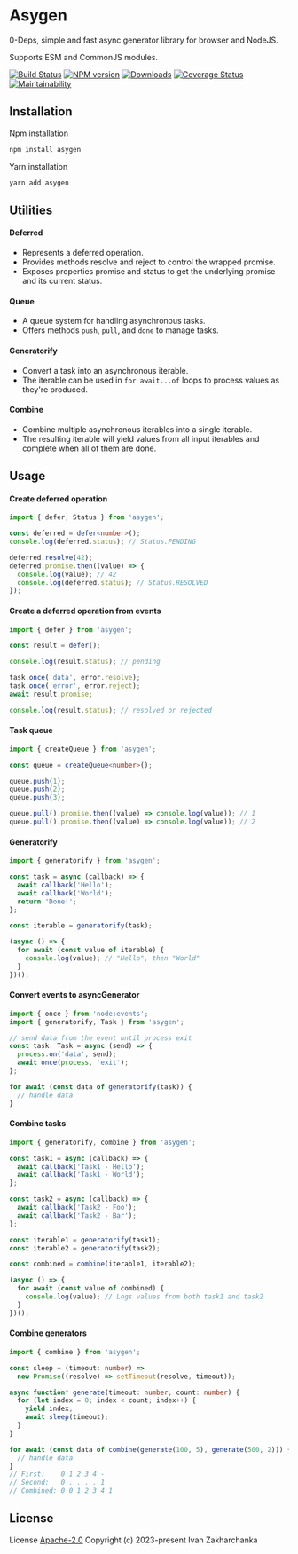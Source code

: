 # Asygen

0-Deps, simple and fast async generator library for browser and NodeJS.

Supports ESM and CommonJS modules.

[![Build Status][github-image]][github-url]
[![NPM version][npm-image]][npm-url]
[![Downloads][downloads-image]][npm-url]
[![Coverage Status][codecov-image]][codecov-url]
[![Maintainability][codeclimate-image]][codeclimate-url]

## Installation

Npm installation

```bash
npm install asygen
```

Yarn installation

```bash
yarn add asygen
```

## Utilities

#### Deferred

- Represents a deferred operation.
- Provides methods resolve and reject to control the wrapped promise.
- Exposes properties promise and status to get the underlying promise and its current status.

#### Queue

- A queue system for handling asynchronous tasks.
- Offers methods `push`, `pull`, and `done` to manage tasks.

#### Generatorify

- Convert a task into an asynchronous iterable.
- The iterable can be used in `for await...of` loops to process values as they're produced.

#### Combine

- Combine multiple asynchronous iterables into a single iterable.
- The resulting iterable will yield values from all input iterables and complete when all of them are done.

## Usage

#### Create deferred operation

```typescript
import { defer, Status } from 'asygen';

const deferred = defer<number>();
console.log(deferred.status); // Status.PENDING

deferred.resolve(42);
deferred.promise.then((value) => {
  console.log(value); // 42
  console.log(deferred.status); // Status.RESOLVED
});
```

#### Create a deferred operation from events

```typescript
import { defer } from 'asygen';

const result = defer();

console.log(result.status); // pending

task.once('data', error.resolve);
task.once('error', error.reject);
await result.promise;

console.log(result.status); // resolved or rejected
```

#### Task queue

```typescript
import { createQueue } from 'asygen';

const queue = createQueue<number>();

queue.push(1);
queue.push(2);
queue.push(3);

queue.pull().promise.then((value) => console.log(value)); // 1
queue.pull().promise.then((value) => console.log(value)); // 2
```

#### Generatorify

```typescript
import { generatorify } from 'asygen';

const task = async (callback) => {
  await callback('Hello');
  await callback('World');
  return 'Done!';
};

const iterable = generatorify(task);

(async () => {
  for await (const value of iterable) {
    console.log(value); // "Hello", then "World"
  }
})();
```

#### Convert events to asyncGenerator

```typescript
import { once } from 'node:events';
import { generatorify, Task } from 'asygen';

// send data from the event until process exit
const task: Task = async (send) => {
  process.on('data', send);
  await once(process, 'exit');
};

for await (const data of generatorify(task)) {
  // handle data
}
```

#### Combine tasks

```typescript
import { generatorify, combine } from 'asygen';

const task1 = async (callback) => {
  await callback('Task1 - Hello');
  await callback('Task1 - World');
};

const task2 = async (callback) => {
  await callback('Task2 - Foo');
  await callback('Task2 - Bar');
};

const iterable1 = generatorify(task1);
const iterable2 = generatorify(task2);

const combined = combine(iterable1, iterable2);

(async () => {
  for await (const value of combined) {
    console.log(value); // Logs values from both task1 and task2
  }
})();
```

#### Combine generators

```typescript
import { combine } from 'asygen';

const sleep = (timeout: number) =>
  new Promise((resolve) => setTimeout(resolve, timeout));

async function* generate(timeout: number, count: number) {
  for (let index = 0; index < count; index++) {
    yield index;
    await sleep(timeout);
  }
}

for await (const data of combine(generate(100, 5), generate(500, 2))) {
  // handle data
}
// First:    0 1 2 3 4 -
// Second:   0 . . . . 1
// Combined: 0 0 1 2 3 4 1
```

## License

License [Apache-2.0](http://www.apache.org/licenses/LICENSE-2.0)
Copyright (c) 2023-present Ivan Zakharchanka

[npm-url]: https://www.npmjs.com/package/asygen
[downloads-image]: https://img.shields.io/npm/dw/asygen.svg?maxAge=43200
[npm-image]: https://img.shields.io/npm/v/asygen.svg?maxAge=43200
[github-url]: https://github.com/3axap4eHko/asygen/actions/workflows/cicd.yml
[github-image]: https://github.com/3axap4eHko/asygen/actions/workflows/cicd.yml/badge.svg
[codecov-url]: https://codecov.io/gh/3axap4eHko/asygen
[codecov-image]: https://codecov.io/gh/3axap4eHko/asygen/branch/master/graph/badge.svg?token=ZKYSDY7GQ0
[codeclimate-url]: https://codeclimate.com/github/3axap4eHko/asygen/maintainability
[codeclimate-image]: https://api.codeclimate.com/v1/badges/0f24a357154bada2a37f/maintainability
[snyk-url]: https://snyk.io/test/npm/asygen/latest
[snyk-image]: https://img.shields.io/snyk/vulnerabilities/github/3axap4eHko/asygen.svg?maxAge=43200
